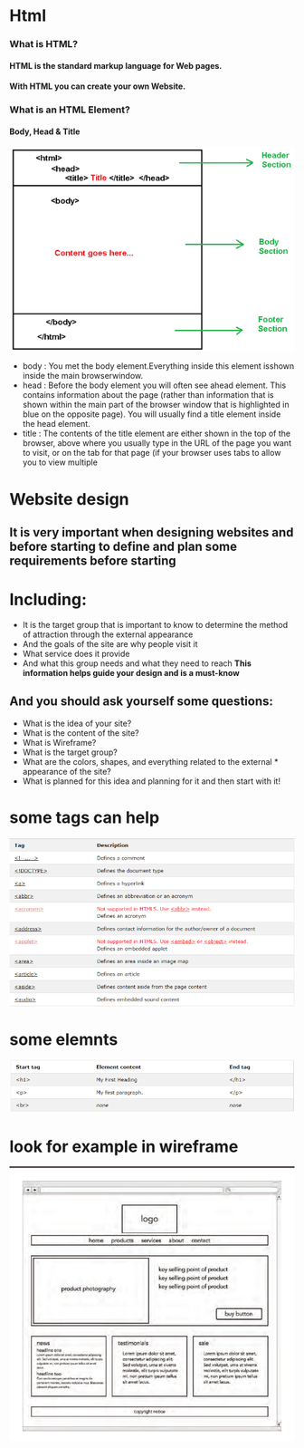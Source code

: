 # Html 
### **What is HTML?**

#### HTML is the standard markup language for Web pages.
#### With HTML you can create your own Website.
### **What is an HTML Element?**
#### Body, Head & Title 
![Structure](HTML-Structure.png)
* body : You met the body element.Everything inside this element isshown inside the main browserwindow.
* head : Before the body element you will often see ahead element. This contains information about the page (rather than information that is shown within the main part of the browser window that is highlighted in blue on the opposite page). You will usually find a title element inside the head element.
* title : The contents of the title element are either shown in the top of the browser, above where you usually type in the URL of the page you want to visit, or on the tab for that page (if your browser uses tabs to allow you to view multiple
# Website design
## It is very important when designing websites and before starting to define and plan some requirements before starting
# Including:
* It is the target group that is important to know to determine the method of attraction through the external appearance
* And the goals of the site are why people visit it
* What service does it provide
* And what this group needs and what they need to reach
**This information helps guide your design and is a must-know**
## **And you should ask yourself some questions:**
* What is the idea of your site?
* What is the content of the site?
* What is Wireframe?
* What is the target group?
* What are the colors, shapes, and everything related to the external * appearance of the site?
* What is planned for this idea and planning for it and then start with it!
# some tags can help 
![Tags](tag.PNG)
# some elemnts 
![elemnts](elemnt.PNG)
# look for example in wireframe
![wireframe](Wireframe.PNG)




